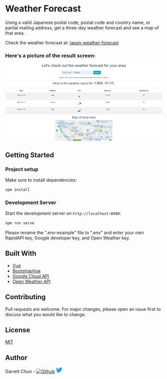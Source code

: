 # Weather Forecast

Using a valid Japanese postal code, postal code and country name, or partial mailing address, get a three-day weather forecast and see a map of that area.

Check the weather forecast at:
[japan-weather-forecast](https://japan-weather-forecast.web.app/)

### Here's a picture of the result screen:

![WeatherForecast](./src/assets/weatherScreen4.png)


## Getting Started

### Project setup

Make sure to install dependencies:

```bash
npm install
```

### Development Server

Start the development server on `http://localhost:8080`:

```bash
npm run serve
```


Please rename the ".env-example" file to ".env" and enter your own RapidAPI key, Google developer key, and Open Weather key.


## Built With

- [Vue](https://vuejs.org/)
- [BootstrapVue](https://bootstrap-vue.org/)
- [Google Cloud API](https://cloud.google.com/apis)
- [Open Weather API](https://openweathermap.org/)

## Contributing

Pull requests are welcome. For major changes, please open an issue first to discuss what you would like to change.

## License

[MIT](https://choosealicense.com/licenses/mit/)

## Author

Garrett Chun - [![Github][1.1]][1] [![Twitter][1.2]][2]

[1.1]: http://i.imgur.com/9I6NRUm.png
[1.2]: ./src/assets/twitter20.png
[1]: https://github.com/KapakahiCoder
[2]: http://www.twitter.com/KapakahiCoder
